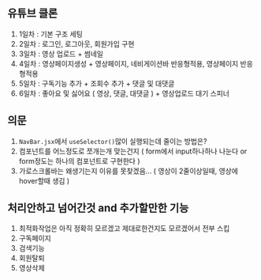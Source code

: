 ## 유튜브 클론
1. 1일차 : 기본 구조 세팅
2. 2일차 : 로그인, 로그아웃, 회원가입 구현
3. 3일차 : 영상 업로드 + 썸네일
4. 4일차 : 영상페이지생성 + 영상페이지, 네비게이션바 반응형적용, 영상페이지 반응형적용
5. 5일차 : 구독기능 추가 + 조회수 추가 + 댓글 및 대댓글
6. 6일차 : 좋아요 및 싫어요 ( 영상, 댓글, 대댓글 ) + 영상업로드 대기 스피너

## 의문
1. `NavBar.jsx`에서 `useSelector()`많이 실행되는데 줄이는 방법은?   
2. 컴포넌트를 어느정도로 쪼개는개 맞는건지 ( form에서 input하나하나 나눈다 or form정도는 하나의 컴포넌트로 구현한다 )   
3. 가로스크롤바는 왜생기는지 이유를 못찾겠음... ( 영상이 2줄이상일때, 영상에 hover할때 생김 )   

## 처리안하고 넘어간것 and 추가할만한 기능
1. 최적화작업은 아직 정확히 모르겠고 제대로한건지도 모르겠어서 전부 스킵
2. 구독페이지
3. 검색기능
4. 회원탈퇴
5. 영상삭제